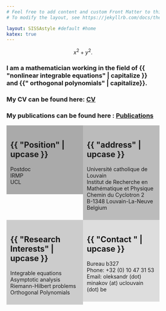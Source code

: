 ```yaml
---
# Feel free to add content and custom Front Matter to this file.
# To modify the layout, see https://jekyllrb.com/docs/themes/#overriding-theme-defaults

layout: SISSAstyle #default #home
katex: true
---
```


$$x^2 + y^2.$$

<h3>
I am a mathematician working in the field of {{ "nonlinear integrable equations" | capitalize }}
and {{" orthogonal polynomials" | capitalize}}.
</h3>

<h3> My CV can be found here: <a href="data/docs/Minakov-CV_190515.pdf">CV</a>
</h3>


<h3> My publications can be found here : <a href="Publications">Publications</a> </h3>

<style>
* {
  box-sizing: border-box;
}

/* Create two unequal columns that floats next to each other */
.column {
  float: left;
  padding: 10px;
  <!-- height:-->  300px; /* Should be removed. Only for demonstration */ 
}

.left {
  width: 40%;
}

.right {
  width: 60%;
}

/* Clear floats after the columns */
.row:after {
  content: "";
  display: table;
  clear: both;
}
</style>

<div class="row">
  <div class="column left" style="background-color:#aaa;">
    <h2>{{ "Position" | upcase }}</h2>
    <p>Postdoc <br>
	IRMP
	<br>UCL</p>
  </div>
  <div class="column right" style="background-color:#bbb;">
    <h2>{{ "address" | upcase }}</h2>
    <p>Université catholique de Louvain <br> Institut de Recherche en Mathématique et Physique
	<br>
	Chemin du Cyclotron 2  <br> B-1348 Louvain-La-Neuve Belgium </p>
  </div>
</div>



<style>
* {
  box-sizing: border-box;
}

/* Create two unequal columns that floats next to each other */
.column {
  float: left;
  padding: 10px;
  <!-- height:-->  300px; /* Should be removed. Only for demonstration */ 
}

.left {
  width: 50%;
}

.right {
  width: 50%;
}

/* Clear floats after the columns */
.row:after {
  content: "";
  display: table;
  clear: both;
}
</style>

<div class="row">
  <div class="column left" style="background-color:#ccc;">
    <h2>{{ "Research Interests" | upcase }}</h2>
    <p> Integrable equations <br>
	Asymptotic analysis
	<br>Riemann-Hilbert problems <br> Orthogonal Polynomials </p>
  </div>
  <div class="column right" style="background-color:#ddd;">
    <h2>{{ "Contact " | upcase }}</h2>
    <p>Bureau b327 <br> Phone: +32 (0) 10 47 31 53
	<br> Email: oleksandr (dot) minakov (at) uclouvain (dot) be </p>
  </div>
</div>



